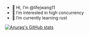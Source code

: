 - 👋 Hi, I’m @lifejwang11
- 👀 I’m interested in high concurrency
- 🌱 I’m currently learning rust 

[![Anurag's GitHub stats](https://github-readme-stats.vercel.app/api?username=lifejwang11)](https://github.com/anuraghazra/github-readme-stats)
<!---
lifejwang11/lifejwang11 is a ✨ special ✨ repository because its `README.md` (this file) appears on your GitHub profile.
You can click the Preview link to take a look at your changes.
--->
